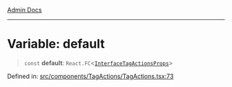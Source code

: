[Admin Docs](/)

***

# Variable: default

> `const` **default**: `React.FC`\<[`InterfaceTagActionsProps`](components\TagActions\TagActions\README\interfaces\InterfaceTagActionsProps.md)\>

Defined in: [src/components/TagActions/TagActions.tsx:73](https://github.com/PalisadoesFoundation/talawa-admin/blob/main/src/components/TagActions/TagActions.tsx#L73)
